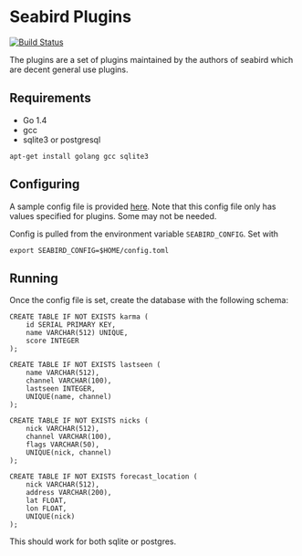 # Seabird Plugins

[![Build Status](https://travis-ci.org/belak/seabird-plugins.svg?branch=master)](https://travis-ci.org/belak/seabird-plugins)

The plugins are a set of plugins maintained by the authors of seabird
which are decent general use plugins.

## Requirements

 * Go 1.4
 * gcc
 * sqlite3 or postgresql

```
apt-get install golang gcc sqlite3
```

## Configuring

A sample config file is provided [here](./example/config.toml). Note that this
config file only has values specified for plugins. Some may not be needed.

Config is pulled from the environment variable `SEABIRD_CONFIG`. Set with

```
export SEABIRD_CONFIG=$HOME/config.toml
```

## Running

Once the config file is set, create the database with the
following schema:

```
CREATE TABLE IF NOT EXISTS karma (
	id SERIAL PRIMARY KEY,
	name VARCHAR(512) UNIQUE,
	score INTEGER
);

CREATE TABLE IF NOT EXISTS lastseen (
	name VARCHAR(512),
	channel VARCHAR(100),
	lastseen INTEGER,
	UNIQUE(name, channel)
);

CREATE TABLE IF NOT EXISTS nicks (
	nick VARCHAR(512),
	channel VARCHAR(100),
	flags VARCHAR(50),
	UNIQUE(nick, channel)
);

CREATE TABLE IF NOT EXISTS forecast_location (
	nick VARCHAR(512),
	address VARCHAR(200),
	lat FLOAT,
	lon FLOAT,
	UNIQUE(nick)
);
```

This should work for both sqlite or postgres.
